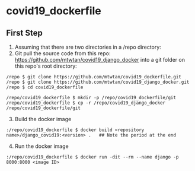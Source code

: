 # covid19_dockerfile

## First Step
1. Assuming that there are two directories in a /repo directory:
2. Git pull the source code from this repo: https://github.com/mtwtan/covid19_django_docker into a git folder on this repo's root directory:
```
/repo $ git clone https://github.com/mtwtan/covid19_dockerfile.git
/repo $ git clone https://github.com/mtwtan/covid19_django_docker.git
/repo $ cd covid19_dockerfile 

/repo/covid19_dockerfile $ mkdir -p /repo/covid19_dockerfile/git 
/repo/covid19_dockerfile $ cp -r /repo/covid19_django_docker /repo/covid19_dockerfile/git
```
3. Build the docker image
```
:/repo/covid19_dockerfile $ docker build <repository name>/django_covid19:<version> .   ## Note the period at the end
```
4. Run the docker image
```
:/repo/covid19_dockerfile $ docker run -dit --rm --name django -p 8000:8000 <image ID>
```
